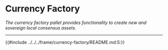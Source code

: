 # Currency Factory

*The currency factory pallet provides functionality to create new and sovereign local consensus assets.*

---

{{#include ../../../frame/currency-factory/README.md:5:}}